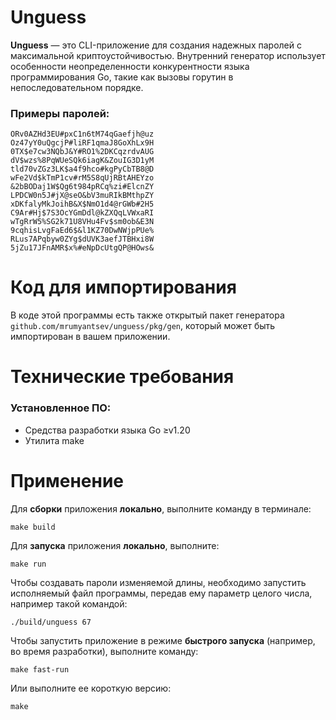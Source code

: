 # Unguess

**Unguess**&nbsp;&mdash; это CLI-приложение для создания надежных паролей с максимальной криптоустойчивостью. Внутренний генератор использует особенности неопределенности конкурентности языка программирования Go, такие как вызовы горутин в непоследовательном порядке.

### Примеры паролей:

```
ORv0AZHd3EU#pxC1n6tM74qGaefjh@uz
Oz47yY0uQgcjP#liRF1qmaJ8GoXhLx9H
0TX$e7cw3NQbJ&Y#RO1%2DKCqzrdvAUG
dV$wzs%8PqWUeSQk6iagK&ZouIG3D1yM
tld70vZGz3LK$a4f9hco#kgPyCbTB8@D
wFe2Vd$kTmP1cv#rM5S8qUjRBtAHEYzo
&2bBODaj1W$Qg6t984pRCq%zi#ElcnZY
LPDCW0n5J#jX@seO&bV3muRIkBMthpZY
xDKfalyMkJoihB&X$NmO1d4@rGWb#2H5
C9Ar#Hj$7S3OcYGmDdl@kZXQqLVWxaRI
wTgRrW5%SG2k71U8VHu4Fv$sm0ob&E3N
9cqhisLvgFaEd6$&l1KZ70DwNWjpPUe%
RLus7APqbyw0ZYg$dUVK3aefJTBHxi8W
5jZu17JFnAMR$x%#eNpDcUtgQP@HOws&
```

# Код для импортирования

В коде этой программы есть также открытый пакет генератора `github.com/mrumyantsev/unguess/pkg/gen`, который может быть импортирован в вашем приложении.

# Технические требования

### Установленное ПО:

- Средства разработки языка Go &geq;v1.20
- Утилита make

# Применение

Для **сборки** приложения **локально**, выполните команду в терминале:

```
make build
```

Для **запуска** приложения **локально**, выполните:

```
make run
```

Чтобы создавать пароли изменяемой длины, необходимо запустить исполняемый файл программы, передав ему параметр целого числа, например такой командой:

```
./build/unguess 67
```

Чтобы запустить приложение в режиме **быстрого запуска** (например, во время разработки), выполните команду:

```
make fast-run
```

Или выполните ее короткую версию:

```
make
```
